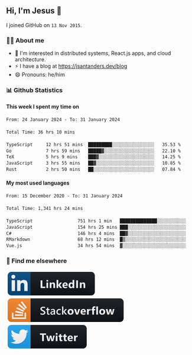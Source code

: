 ## Hi, I'm Jesus 👋

I joined GitHub on `13 Nov 2015`.

<!-- Talking about you -->

### 👨‍💻 About me

- 👦 I'm interested in distributed systems, React.js apps, and cloud architecture.
- ⚡️ I have a blog at <https://jsantanders.dev/blog>
- 😄 Pronouns: he/him

### 📊 Github Statistics

#### This week I spent my time on

<!--START_SECTION:weekly-->

```txt
From: 24 January 2024 - To: 31 January 2024

Total Time: 36 hrs 10 mins

TypeScript     12 hrs 51 mins  █████████░░░░░░░░░░░░░░░░   35.53 %
Go             7 hrs 59 mins   █████▓░░░░░░░░░░░░░░░░░░░   22.10 %
TeX            5 hrs 9 mins    ███▓░░░░░░░░░░░░░░░░░░░░░   14.25 %
JavaScript     3 hrs 55 mins   ██▓░░░░░░░░░░░░░░░░░░░░░░   10.85 %
Rust           2 hrs 50 mins   ██░░░░░░░░░░░░░░░░░░░░░░░   07.84 %
```

<!--END_SECTION:weekly-->

#### My most used languages

<!--START_SECTION:alltime-->

```txt
From: 15 December 2020 - To: 31 January 2024

Total Time: 1,341 hrs 24 mins

TypeScript                 751 hrs 1 min   ██████████████░░░░░░░░░░░   55.99 %
JavaScript                 154 hrs 25 mins ███░░░░░░░░░░░░░░░░░░░░░░   11.51 %
C#                         146 hrs 4 mins  ██▓░░░░░░░░░░░░░░░░░░░░░░   10.89 %
RMarkdown                  68 hrs 12 mins  █▒░░░░░░░░░░░░░░░░░░░░░░░   05.08 %
Vue.js                     34 hrs 54 mins  ▓░░░░░░░░░░░░░░░░░░░░░░░░   02.60 %
```

<!--END_SECTION:alltime-->

### 📢 Find me elsewhere

<p>
  <a target="_blank" href="https://linkedin.com/in/jsantanders">
    <img src="https://github.com/jsantanders/jsantanders/blob/master/img/linkedin.svg" alt="LinkedIn" style="vertical-align:top; margin:4px">
  </a>
  
  <a target="_blank" href="https://stackoverflow.com/users/7318331/jesus-santander">
    <img src="https://github.com/jsantanders/jsantanders/blob/master/img/stackoverflow.svg" alt="StackOverflow" style="vertical-align:top; margin:4px">
  </a>
  
  <a target="_blank" href="http://twitter.com/jsantanders">
    <img src="https://github.com/jsantanders/jsantanders/blob/master/img/twitter.svg" alt="Twitter" style="vertical-align:top; margin:4px">
  </a>
</p>

